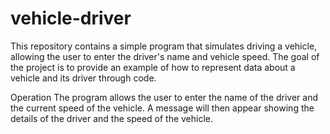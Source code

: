 # vehicle-driver


This repository contains a simple program that simulates driving a vehicle, allowing the user to enter the driver's name and vehicle speed. The goal of the project is to provide an example of how to represent data about a vehicle and its driver through code.

Operation
The program allows the user to enter the name of the driver and the current speed of the vehicle. A message will then appear showing the details of the driver and the speed of the vehicle.
